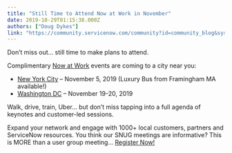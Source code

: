 ```yaml
---
title: "Still Time to Attend Now at Work in November"
date: 2019-10-29T01:15:38.000Z
authors: ["Doug Dykes"]
link: "https://community.servicenow.com/community?id=community_blog&sys_id=61b88999dbfcc45023f4a345ca9619f3"
---
```

<p>Don’t miss out… still time to make plans to attend.</p>
<p>Complimentary <a href="https://www.servicenow.com/now-at-work.html" rel="nofollow">Now at Work</a> events are coming to a city near you:</p>
<ul><li><a href="https://www.servicenow.com/now-at-work/new-york.html" rel="nofollow">New York City</a> – November 5, 2019 (Luxury Bus from Framingham MA available!)</li><li><a href="https://www.servicenow.com/now-at-work/washington-dc.html" rel="nofollow">Washington DC</a> – November 19-20, 2019</li></ul>
<p>Walk, drive, train, Uber… but don’t miss tapping into a full agenda of keynotes and customer-led sessions.</p>
<p>Expand your network and engage with 1000&#43; local customers, partners and ServiceNow resources. You think our SNUG meetings are informative? This is MORE than a user group meeting… <a href="https://www.servicenow.com/now-at-work/new-york.html" rel="nofollow">Register Now!</a></p>